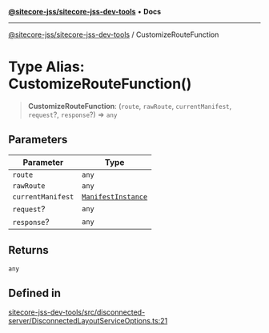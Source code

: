 [**@sitecore-jss/sitecore-jss-dev-tools**](../README.md) • **Docs**

***

[@sitecore-jss/sitecore-jss-dev-tools](../README.md) / CustomizeRouteFunction

# Type Alias: CustomizeRouteFunction()

> **CustomizeRouteFunction**: (`route`, `rawRoute`, `currentManifest`, `request`?, `response`?) => `any`

## Parameters

| Parameter | Type |
| ------ | ------ |
| `route` | `any` |
| `rawRoute` | `any` |
| `currentManifest` | [`ManifestInstance`](../interfaces/ManifestInstance.md) |
| `request`? | `any` |
| `response`? | `any` |

## Returns

`any`

## Defined in

[sitecore-jss-dev-tools/src/disconnected-server/DisconnectedLayoutServiceOptions.ts:21](https://github.com/Sitecore/jss/blob/963da1fb491567dbff60ccc0ae009ad3bd83ae9b/packages/sitecore-jss-dev-tools/src/disconnected-server/DisconnectedLayoutServiceOptions.ts#L21)
